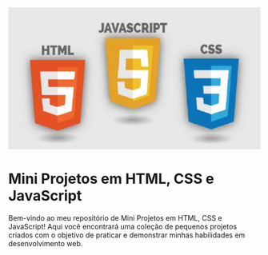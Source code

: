 <img src="htmlcssjs.jpg">

# Mini Projetos em HTML, CSS e JavaScript

Bem-vindo ao meu repositório de Mini Projetos em HTML, CSS e JavaScript! Aqui você encontrará uma coleção de pequenos projetos criados com o objetivo de praticar e demonstrar minhas habilidades em desenvolvimento web.
